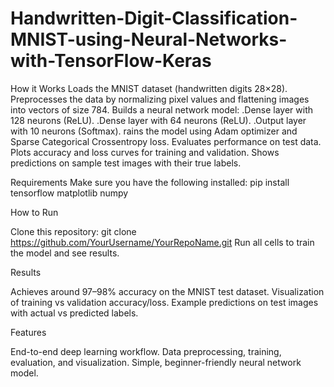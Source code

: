 # Handwritten-Digit-Classification-MNIST-using-Neural-Networks-with-TensorFlow-Keras

How it Works
Loads the MNIST dataset (handwritten digits 28×28).
Preprocesses the data by normalizing pixel values and flattening images into vectors of size 784.
Builds a neural network model:
  .Dense layer with 128 neurons (ReLU).
  .Dense layer with 64 neurons (ReLU).
  .Output layer with 10 neurons (Softmax).
rains the model using Adam optimizer and Sparse Categorical Crossentropy loss.
Evaluates performance on test data.
Plots accuracy and loss curves for training and validation.
Shows predictions on sample test images with their true labels.

Requirements
Make sure you have the following installed:
pip install tensorflow matplotlib numpy

How to Run

Clone this repository:
git clone https://github.com/YourUsername/YourRepoName.git
Run all cells to train the model and see results.

Results

Achieves around 97–98% accuracy on the MNIST test dataset.
Visualization of training vs validation accuracy/loss.
Example predictions on test images with actual vs predicted labels.

Features

End-to-end deep learning workflow.
Data preprocessing, training, evaluation, and visualization.
Simple, beginner-friendly neural network model.

